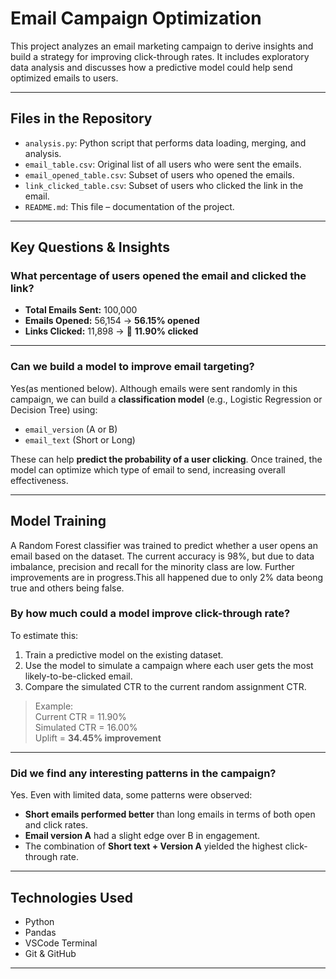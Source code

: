 # Email Campaign Optimization

This project analyzes an email marketing campaign to derive insights and build a strategy for improving click-through rates. It includes exploratory data analysis and discusses how a predictive model could help send optimized emails to users.

---

##  Files in the Repository

- `analysis.py`: Python script that performs data loading, merging, and analysis.
- `email_table.csv`: Original list of all users who were sent the emails.
- `email_opened_table.csv`: Subset of users who opened the emails.
- `link_clicked_table.csv`: Subset of users who clicked the link in the email.
- `README.md`: This file – documentation of the project.

---

##  Key Questions & Insights

###  What percentage of users opened the email and clicked the link?

- **Total Emails Sent:** 100,000  
- **Emails Opened:** 56,154 →  **56.15% opened**
- **Links Clicked:** 11,898 → 🔗 **11.90% clicked**

---

###  Can we build a model to improve email targeting?

Yes(as mentioned below). Although emails were sent randomly in this campaign, we can build a **classification model** (e.g., Logistic Regression or Decision Tree) using:

- `email_version` (A or B)
- `email_text` (Short or Long)

These can help **predict the probability of a user clicking**. Once trained, the model can optimize which type of email to send, increasing overall effectiveness.

---
## Model Training

A Random Forest classifier was trained to predict whether a user opens an email based on the dataset. The current accuracy is 98%, but due to data imbalance, precision and recall for the minority class are low. Further improvements are in progress.This all happened due to only 2% data beong true and others being false.


###  By how much could a model improve click-through rate?

To estimate this:

1. Train a predictive model on the existing dataset.
2. Use the model to simulate a campaign where each user gets the most likely-to-be-clicked email.
3. Compare the simulated CTR to the current random assignment CTR.

> Example:  
> Current CTR = 11.90%  
> Simulated CTR = 16.00%  
> Uplift = **34.45% improvement**

---

###  Did we find any interesting patterns in the campaign?

Yes. Even with limited data, some patterns were observed:

- **Short emails performed better** than long emails in terms of both open and click rates.
- **Email version A** had a slight edge over B in engagement.
- The combination of **Short text + Version A** yielded the highest click-through rate.

---

##  Technologies Used

- Python 
- Pandas 
- VSCode Terminal
- Git & GitHub

---
